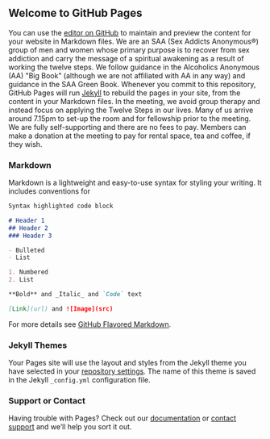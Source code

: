 ## Welcome to GitHub Pages

You can use the [editor on GitHub](https://github.com/MK12step/mk12step/edit/gh-pages/index.md) to maintain and preview the content for your website in Markdown files.
We are an SAA (Sex Addicts Anonymous®) group of men and women whose primary purpose is to recover from sex addiction and carry the message of a spiritual awakening as a result of working the twelve steps. We follow guidance in the Alcoholics Anonymous (AA) "Big Book" (although we are not affiliated with AA in any way) and guidance in the SAA Green Book.
Whenever you commit to this repository, GitHub Pages will run [Jekyll](https://jekyllrb.com/) to rebuild the pages in your site, from the content in your Markdown files.
In the meeting, we avoid group therapy and instead focus on applying the Twelve Steps in our lives. Many of us arrive around 7.15pm to set-up the room and for fellowship prior to the meeting. We are fully self-supporting and there are no fees to pay. Members can make a donation at the meeting to pay for rental space, tea and coffee, if they wish.
### Markdown

Markdown is a lightweight and easy-to-use syntax for styling your writing. It includes conventions for

```markdown
Syntax highlighted code block

# Header 1
## Header 2
### Header 3

- Bulleted
- List

1. Numbered
2. List

**Bold** and _Italic_ and `Code` text

[Link](url) and ![Image](src)
```

For more details see [GitHub Flavored Markdown](https://guides.github.com/features/mastering-markdown/).

### Jekyll Themes

Your Pages site will use the layout and styles from the Jekyll theme you have selected in your [repository settings](https://github.com/MK12step/mk12step/settings). The name of this theme is saved in the Jekyll `_config.yml` configuration file.

### Support or Contact

Having trouble with Pages? Check out our [documentation](https://docs.github.com/categories/github-pages-basics/) or [contact support](https://github.com/contact) and we’ll help you sort it out.
